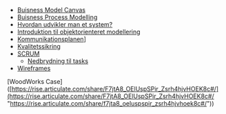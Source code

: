 
- [Buisness Model Canvas](https://rise.articulate.com/share/R2FDkb6xsLfEQXB690mqoFF2ZXNxi7ID#/)
- [Buisness Process Modelling](https://rise.articulate.com/share/RbsxRyaGLxLyiB6uOYriV-Satm3qa7h7#/)
- [Hvordan udvikler man et system?](https://rise.articulate.com/share/5Y7E7DL7WEK2sShX87_hNUMbRJVbM7Uv#/)
- [Introduktion til objektorienteret modellering](https://rise.articulate.com/share/cj4wQaVlzf5bHXxLWVltGGzbMJXUN8MC#/)
- [Kommunikationsplanen](https://rise.articulate.com/share/_w4qBMz8r2JYURIyuDDLBP2xB_HfR9ue#/)]
- [Kvalitetssikring](https://rise.articulate.com/share/zAo8VZznLLAzA8DYFP6T9ZSD8-SwzxSc#/)
- [SCRUM](https://rise.articulate.com/share/cEglW8wb1TAgsozkK7h-C73E5BdXZ67I#/)
	- [Nedbrydning til tasks](https://rise.articulate.com/share/s5tmGePnaQNZ7gtxYSM7Kti3AlaoKvSl#/)
- [Wireframes](https://rise.articulate.com/share/Ot1EGpvTirjWFnx4a_ElkzGAvkNzDioS#/)

[WoodWorks Case]([https://rise.articulate.com/share/F7jtA8_OElUspSPir_Zsrh4hjvHOEK8c#/](https://rise.articulate.com/share/F7jtA8_OElUspSPir_Zsrh4hjvHOEK8c#/ "https://rise.articulate.com/share/f7jta8_oeluspspir_zsrh4hjvhoek8c#/"))